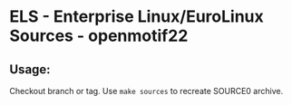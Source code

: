 # ELS - Enterprise Linux/EuroLinux Sources - openmotif22
 
## Usage:
  Checkout branch or tag. Use `make sources` to recreate  SOURCE0 archive.
